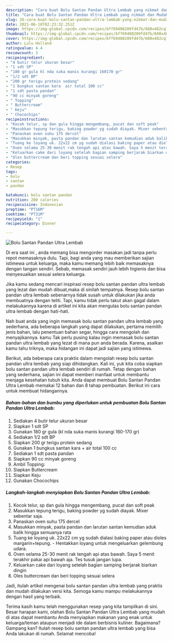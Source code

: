 ```yaml
---
description: "Cara buat Bolu Santan Pandan Ultra Lembab yang nikmat dan Mudah Dibuat"
title: "Cara buat Bolu Santan Pandan Ultra Lembab yang nikmat dan Mudah Dibuat"
slug: 26-cara-buat-bolu-santan-pandan-ultra-lembab-yang-nikmat-dan-mudah-dibuat
date: 2021-06-16T02:23:32.251Z
image: https://img-global.cpcdn.com/recipes/bff69408209fd47b/680x482cq70/bolu-santan-pandan-ultra-lembab-foto-resep-utama.jpg
thumbnail: https://img-global.cpcdn.com/recipes/bff69408209fd47b/680x482cq70/bolu-santan-pandan-ultra-lembab-foto-resep-utama.jpg
cover: https://img-global.cpcdn.com/recipes/bff69408209fd47b/680x482cq70/bolu-santan-pandan-ultra-lembab-foto-resep-utama.jpg
author: Lulu Holland
ratingvalue: 4.4
reviewcount: 3
recipeingredient:
- "4 butir telur ukuran besar"
- "1 sdt SP"
- "180 gr gula kl nda suka manis kurangi 160170 gr"
- "1/2 sdt BP"
- "200 gr terigu protein sedang"
- "1 bungkus santan kara  air total 100 cc"
- "1 sdt pasta pandan"
- "90 cc minyak goreng"
- " Topping"
- " Buttercream"
- " Keju"
- " Chocochips"
recipeinstructions:
- "Kocok telur, sp dan gula hingga mengembang, pucat dan soft peak"
- "Masukkan tepung terigu, baking powder yg sudah diayak. Mixer sebentar saja."
- "Panaskan oven suhu 175 dercel"
- "Masukkan minyak, pasta pandan dan larutan santan kemudian aduk balik hingga semuanya rata"
- "Tuang ke loyang uk. 22x22 cm yg sudah dialasi baking paper atau dioles margarin+tepung. Hentakkan loyang untuk mengeluarkan gelembung udara."
- "Oven selama 25-30 menit rak tengah api atas bawah. Saya 5 menit terakhir pakai api bawah aja. Tes tusuk jangan lupa."
- "Keluarkan cake dari loyang setelah bagian samping berjarak biarkan dingin"
- "Oles buttercream dan beri topping sesuai selera"
categories:
- Resep
tags:
- bolu
- santan
- pandan

katakunci: bolu santan pandan 
nutrition: 260 calories
recipecuisine: Indonesian
preptime: "PT16M"
cooktime: "PT31M"
recipeyield: "1"
recipecategory: Dinner

---
```



![Bolu Santan Pandan Ultra Lembab](https://img-global.cpcdn.com/recipes/bff69408209fd47b/680x482cq70/bolu-santan-pandan-ultra-lembab-foto-resep-utama.jpg)

Di era  saat ini , anda memang bisa mengorder masakan jadi tanpa perlu repot memasaknya dulu. Tapi, bagi anda yang mau memberikan sajian istimewa untuk keluarga, maka kamu memang lebih baik memasaknya dengan tangan sendiri. Sebab, memasak sendiri jauh lebih higienis dan bisa menyesuaikan sesuai selera keluarga.

Jika kamu sedang mencari inspirasi resep bolu santan pandan ultra lembab yang lezat dan mudah dibuat,maka di sinilah tempatnya. Resep bolu santan pandan ultra lembab  sebenarnya tidak susah untuk dilakukan jika anda membuatnya dengan teliti. Tapi, kamu tidak perlu takut akan gagal dalam melakukannya 
karena di artikel ini kita akan mengulas bolu santan pandan ultra lembab dengan hati-hati.  



Nah buat anda yang ingin memasak bolu santan pandan ultra lembab yang sederhana, ada beberapa langkah yang dapat dilakukan, pertama memilih jenis bahan, lalu penentuan bahan segar, hingga cara mengolah dan menyajikannya. kamu Tak perlu pusing kalau ingin memasak bolu santan pandan ultra lembab yang lezat di mana pun anda berada. Karena, asalkan kamu  tahu triknya, maka hidangan ini dapat jadi sajian yang istimewa.

Berikut, ada beberapa cara praktis  dalam mengolah resep bolu santan pandan ultra lembab yang siap dihidangkan. Kali ini, yuk kita coba siapkan bolu santan pandan ultra lembab sendiri di rumah. Tetap dengan bahan yang sederhana, sajian ini dapat memberi manfaat untuk membantu menjaga kesehatan tubuh kita. Anda dapat membuat Bolu Santan Pandan Ultra Lembab memakai 12 bahan dan 8 tahap pembuatan. Berikut ini cara untuk membuat hidangannya.

<!--inarticleads1-->

##### Bahan-bahan dan bumbu yang diperlukan untuk pembuatan Bolu Santan Pandan Ultra Lembab:

1. Sediakan 4 butir telur ukuran besar
1. Siapkan 1 sdt SP
1. Gunakan 180 gr gula (kl nda suka manis kurangi 160-170 gr)
1. Sediakan 1/2 sdt BP
1. Siapkan 200 gr terigu protein sedang
1. Gunakan 1 bungkus santan kara + air total 100 cc
1. Sediakan 1 sdt pasta pandan
1. Siapkan 90 cc minyak goreng
1. Ambil  Topping:
1. Siapkan  Buttercream
1. Siapkan  Keju
1. Gunakan  Chocochips




<!--inarticleads2-->

##### Langkah-langkah menyiapkan Bolu Santan Pandan Ultra Lembab:

1. Kocok telur, sp dan gula hingga mengembang, pucat dan soft peak
1. Masukkan tepung terigu, baking powder yg sudah diayak. Mixer sebentar saja.
1. Panaskan oven suhu 175 dercel
1. Masukkan minyak, pasta pandan dan larutan santan kemudian aduk balik hingga semuanya rata
1. Tuang ke loyang uk. 22x22 cm yg sudah dialasi baking paper atau dioles margarin+tepung. - Hentakkan loyang untuk mengeluarkan gelembung udara.
1. Oven selama 25-30 menit rak tengah api atas bawah. Saya 5 menit terakhir pakai api bawah aja. Tes tusuk jangan lupa.
1. Keluarkan cake dari loyang setelah bagian samping berjarak biarkan dingin
1. Oles buttercream dan beri topping sesuai selera




Jadi, itulah artikel mengenai  bolu santan pandan ultra lembab  yang praktis dan mudah dilakukan versi kita. Semoga kamu mampu melakukannya dengan hasil yang terbaik. 

Terima kasih kamu telah menggunakan resep yang kita tampilkan di sini. Besar harapan kami, olahan  Bolu Santan Pandan Ultra Lembab yang mudah di atas dapat membantu Anda menyiapkan makanan yang enak untuk keluarga/teman ataupun menjadi ide dalam berbisnis kuliner. Bagaimana? Gampang kan? Itulah resep bolu santan pandan ultra lembab yang bisa Anda lakukan di rumah. Selamat mencoba!

